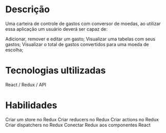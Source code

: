 # Descrição

Uma carteira de controle de gastos com conversor de moedas, ao utilizar essa aplicação um usuário deverá ser capaz de:

Adicionar, remover e editar um gasto;
Visualizar uma tabelas com seus gastos;
Visualizar o total de gastos convertidos para uma moeda de escolha;

# Tecnologias ultilizadas

React / Redux / API

# Habilidades

Criar um store no Redux
Criar reducers no Redux
Criar actions no Redux
Criar dispatchers no Redux
Conectar Redux aos componentes React
